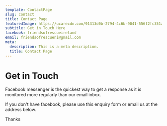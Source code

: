 ```yaml
---
template: ContactPage
slug: contact
title: Contact Page
featuredImage: https://ucarecdn.com/91313d0b-2794-4c6b-9041-556f2fc351af/-/crop/945x490/0,116/-/preview/-/enhance/100/
subtitle: Get in Touch Here
facebook: friendsofrescueireland
email: friendsofrescueni@gmail.com
meta:
  description: This is a meta description.
  title: Contact Page
---
```

# Get in Touch

Facebook messenger is the quickest way to get a response as it is monitored more regularly than our email inbox.

If you don't have facebook, please use this enquiry form or email us at the address below.

Thanks